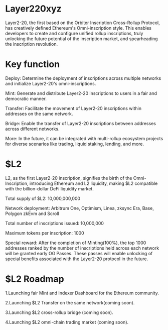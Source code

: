 # Layer220xyz
Layer2-20, the first based on the Orbiter Inscription Cross-Rollup Protocol, has creatively defined Ethereum's Omni-inscription style. This enables developers to create and configure unified rollup inscriptions, truly unlocking the future potential of the inscription market, and spearheading the inscription revolution.

# Key function

Deploy: Determine the deployment of inscriptions across multiple networks and initialize Layer2-20's omni-inscriptions.

Mint: Generate and distribute Layer2-20 inscriptions to users in a fair and democratic manner.

Transfer: Facilitate the movement of Layer2-20 inscriptions within addresses on the same network.

Bridge: Enable the transfer of Layer2-20 inscriptions between addresses across different networks.

More: In the future, it can be integrated with multi-rollup ecosystem projects for diverse scenarios like trading, liquid staking, lending, and more.

# $L2
L2, as the first Layer2-20 inscription, signifies the birth of the Omni-Inscription, introducing Ethereum and L2 liquidity, making $L2 compatible with the billion-dollar DeFi liquidity market.

Total supply of $L2: 10,000,000,000

Network deployment: Arbitrum One, Optimism, Linea, zksync Era, Base, Polygon zkEvm and Scroll

Total number of inscriptions issued: 10,000,000

Maximum tokens per inscription: 1000

Special reward: After the completion of Minting(100%), the top 1000 addresses ranked by the number of inscriptions held across each network will be granted early OG Passes. These passes will enable unlocking of special benefits associated with the Layer2-20 protocol in the future.

# $L2 Roadmap

1.Launching fair Mint and Indexer Dashboard for the Ethereum community.

2.Launching $L2 Transfer on the same network(coming soon).

3.Launching $L2 cross-rollup bridge (coming soon).

4.Launching $L2 omni-chain trading market (coming soon).
